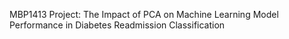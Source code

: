 MBP1413 Project:
The Impact of PCA on Machine Learning Model Performance in Diabetes Readmission Classification
